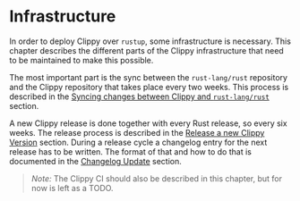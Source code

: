 # Infrastructure

In order to deploy Clippy over `rustup`, some infrastructure is necessary. This
chapter describes the different parts of the Clippy infrastructure that need to
be maintained to make this possible.

The most important part is the sync between the `rust-lang/rust` repository and
the Clippy repository that takes place every two weeks. This process is
described in the [Syncing changes between Clippy and `rust-lang/rust`](sync.md)
section.

A new Clippy release is done together with every Rust release, so every six
weeks. The release process is described in the [Release a new Clippy
Version](release.md) section. During a release cycle a changelog entry for the
next release has to be written. The format of that and how to do that is
documented in the [Changelog Update](changelog_update.md) section.

> _Note:_ The Clippy CI should also be described in this chapter, but for now is
> left as a TODO.
